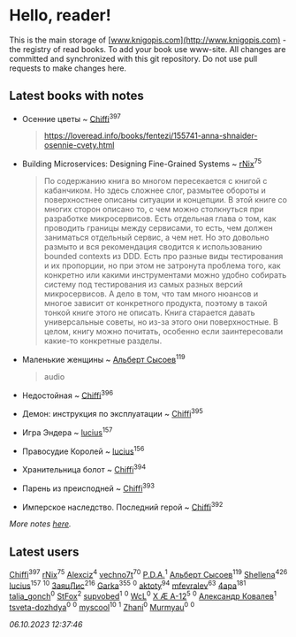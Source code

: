 # Hello, reader!
This is the main storage of [www.knigopis.com](http://www.knigopis.com) - the registry of read books.
To add your book use www-site. All changes are committed and synchronized with this git repository.
Do not use pull requests to make changes here.


## Latest books with notes
* Осенние цветы ~ [Chiffi](users/105/105831994080785626680-google)<sup>397</sup>
    > https://loveread.info/books/fentezi/155741-anna-shnaider-osennie-cvety.html

* Building Microservices: Designing Fine-Grained Systems ~ [rNix](users/227/22742452-yandex)<sup>75</sup>
    > По содержанию книга во многом пересекается с книгой с кабанчиком. Но здесь сложнее слог, размытее обороты и поверхностнее описаны ситуации и концепции.
    > В этой книге со многих сторон описано то, с чем можно столкнуться при разработке микросервисов. 
    > Есть отдельная глава о том, как проводить границы между сервисами, то есть, чем должен заниматься отдельный сервис, а чем нет. Но это довольно размыто и вся рекомендация сводится к использованию bounded contexts из DDD.
    > Есть про разные виды тестирования и их пропорции, но при этом не затронута проблема того, как конкретно или какими инструментами можно удобно собирать систему под тестирования из самых разных версий микросервисов. А дело в том, что там много нюансов и многое зависит от конкретного продукта, поэтому в такой тонкой книге этого не описать. 
    > Книга старается давать универсальные советы, но из-за этого они поверхностные.
    > В целом, книгу можно почитать, особенно если заинтересовали какие-то конкретные разделы.

* Маленькие женщины ~ [Альберт Сысоев](users/474/47446642-vkontakte)<sup>119</sup>
    > audio

* Недостойная ~ [Chiffi](users/105/105831994080785626680-google)<sup>396</sup>

* Демон: инструкция по эксплуатации ~ [Chiffi](users/105/105831994080785626680-google)<sup>395</sup>

* Игра Эндера ~ [lucius](users/838/83820536-yandex)<sup>157</sup>

* Правосудие Королей ~ [lucius](users/838/83820536-yandex)<sup>156</sup>

* Хранительница болот ~ [Chiffi](users/105/105831994080785626680-google)<sup>394</sup>

* Парень из преисподней ~ [Chiffi](users/105/105831994080785626680-google)<sup>393</sup>

* Имперское наследство. Последний герой ~ [Chiffi](users/105/105831994080785626680-google)<sup>392</sup>


_More notes [here](latest_books_with_notes.md)._


## Latest users
[Chiffi](users/105/105831994080785626680-google)<sup>397</sup> 
[rNix](users/227/22742452-yandex)<sup>75</sup> 
[Alexciz](users/104/104402554069177138887-google)<sup>4</sup> 
[vechno7t](users/102/102483077884312127500-google)<sup>70</sup> 
[P.D.A.](users/101/101885615006241630614-google)<sup>1</sup> 
[Альберт Сысоев](users/474/47446642-vkontakte)<sup>119</sup> 
[Shellena](users/134/13413591548892934957-mailru)<sup>426</sup> 
[lucius](users/838/83820536-yandex)<sup>157</sup> 
[](users/101/101368518035734751027-google)<sup>10</sup> 
[ЗаяцЛис](users/112/112388384595246311466-google)<sup>216</sup> 
[Garka](users/115/115753719718250012620-google)<sup>355</sup> 
[](users/115/115095777313809768381-google)<sup>0</sup> 
[aktoty](users/275/275766107-vkontakte)<sup>94</sup> 
[mfevralev](users/140/140966150-vkontakte)<sup>63</sup> 
[4apa](users/117/117392596378069249667-google)<sup>181</sup> 
[talia_gonch](users/116/116727437007720956503-google)<sup>0</sup> 
[StFox](users/108/10824953-yandex)<sup>2</sup> 
[supvobed](users/111/111120684537115120803-google)<sup>1</sup> 
[](users/108/108689900996785507657-google)<sup>0</sup> 
[WcL](users/106/106758454733805717947-google)<sup>0</sup> 
[X Æ A-12](users/115/115609550904757194526-google)<sup>5</sup> 
[](users/112/112452730042794139520-google)<sup>0</sup> 
[Александр Ковалев](users/141/14161137020827113329-mailru)<sup>1</sup> 
[tsveta-dozhdya](users/983/983485507-yandex)<sup>0</sup> 
[](users/116/116461044320164710012-google)<sup>0</sup> 
[myscool](users/101/101429613411254493072-google)<sup>10</sup> 
[](users/115/115714542148878544061-google)<sup>1</sup> 
[Zhani](users/109/109586026743199600506-google)<sup>0</sup> 
[Murmyau](users/107/107272984290708451258-google)<sup>0</sup> 
[](users/103/1035563327194476370-mailru)<sup>0</sup> 


_06.10.2023 12:37:46_
